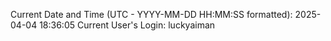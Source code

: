 Current Date and Time (UTC - YYYY-MM-DD HH:MM:SS formatted): 2025-04-04 18:36:05
Current User's Login: luckyaiman
